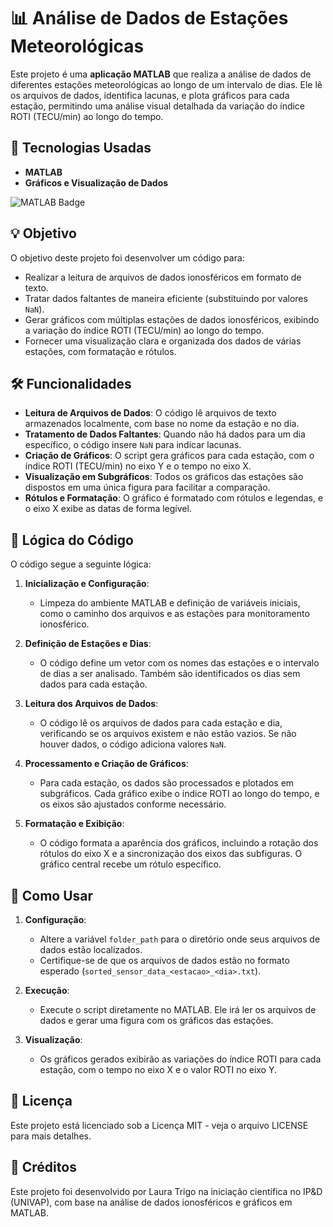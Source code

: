 # 📊 Análise de Dados de Estações Meteorológicas

Este projeto é uma **aplicação MATLAB** que realiza a análise de dados de diferentes estações meteorológicas ao longo de um intervalo de dias. Ele lê os arquivos de dados, identifica lacunas, e plota gráficos para cada estação, permitindo uma análise visual detalhada da variação do índice ROTI (TECU/min) ao longo do tempo.

## 🚀 Tecnologias Usadas

- **MATLAB**
- **Gráficos e Visualização de Dados**

![MATLAB Badge](https://img.shields.io/badge/MATLAB-R2023b-red)

## 💡 Objetivo

O objetivo deste projeto foi desenvolver um código para:

- Realizar a leitura de arquivos de dados ionosféricos em formato de texto.
- Tratar dados faltantes de maneira eficiente (substituindo por valores `NaN`).
- Gerar gráficos com múltiplas estações de dados ionosféricos, exibindo a variação do índice ROTI (TECU/min) ao longo do tempo.
- Fornecer uma visualização clara e organizada dos dados de várias estações, com formatação e rótulos.

## 🛠 Funcionalidades

- **Leitura de Arquivos de Dados**: O código lê arquivos de texto armazenados localmente, com base no nome da estação e no dia.
- **Tratamento de Dados Faltantes**: Quando não há dados para um dia específico, o código insere `NaN` para indicar lacunas.
- **Criação de Gráficos**: O script gera gráficos para cada estação, com o índice ROTI (TECU/min) no eixo Y e o tempo no eixo X.
- **Visualização em Subgráficos**: Todos os gráficos das estações são dispostos em uma única figura para facilitar a comparação.
- **Rótulos e Formatação**: O gráfico é formatado com rótulos e legendas, e o eixo X exibe as datas de forma legível.

## 📜 Lógica do Código

O código segue a seguinte lógica:

1. **Inicialização e Configuração**:
   - Limpeza do ambiente MATLAB e definição de variáveis iniciais, como o caminho dos arquivos e as estações para monitoramento ionosférico.

2. **Definição de Estações e Dias**:
   - O código define um vetor com os nomes das estações e o intervalo de dias a ser analisado. Também são identificados os dias sem dados para cada estação.

3. **Leitura dos Arquivos de Dados**:
   - O código lê os arquivos de dados para cada estação e dia, verificando se os arquivos existem e não estão vazios. Se não houver dados, o código adiciona valores `NaN`.

4. **Processamento e Criação de Gráficos**:
   - Para cada estação, os dados são processados e plotados em subgráficos. Cada gráfico exibe o índice ROTI ao longo do tempo, e os eixos são ajustados conforme necessário.

5. **Formatação e Exibição**:
   - O código formata a aparência dos gráficos, incluindo a rotação dos rótulos do eixo X e a sincronização dos eixos das subfiguras. O gráfico central recebe um rótulo específico.

## 📜 Como Usar

1. **Configuração**:
   - Altere a variável `folder_path` para o diretório onde seus arquivos de dados estão localizados.
   - Certifique-se de que os arquivos de dados estão no formato esperado (`sorted_sensor_data_<estacao>_<dia>.txt`).

2. **Execução**:
   - Execute o script diretamente no MATLAB. Ele irá ler os arquivos de dados e gerar uma figura com os gráficos das estações.

3. **Visualização**:
   - Os gráficos gerados exibirão as variações do índice ROTI para cada estação, com o tempo no eixo X e o valor ROTI no eixo Y.

## 📜 Licença

Este projeto está licenciado sob a Licença MIT - veja o arquivo LICENSE para mais detalhes.

## 🎥 Créditos

Este projeto foi desenvolvido por Laura Trigo na iniciação científica no IP&D (UNIVAP), com base na análise de dados ionosféricos e gráficos em MATLAB.
